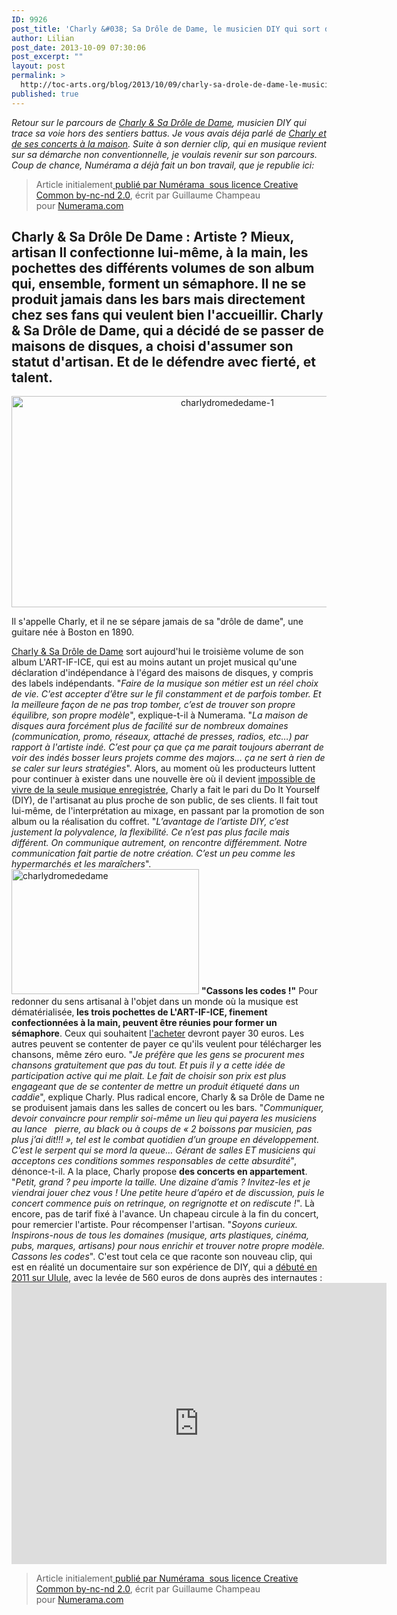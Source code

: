 ```yaml
---
ID: 9926
post_title: 'Charly &#038; Sa Drôle de Dame, le musicien DIY qui sort des sentiers battus.'
author: Lilian
post_date: 2013-10-09 07:30:06
post_excerpt: ""
layout: post
permalink: >
  http://toc-arts.org/blog/2013/10/09/charly-sa-drole-de-dame-le-musicien-diy-qui-sort-des-sentiers-battus/
published: true
---
```

*Retour sur le parcours de [Charly & Sa Drôle de Dame][1], musicien DIY qui trace sa voie hors des sentiers battus. Je vous avais déja parlé de [Charly et de ses concerts à la maison][2]. Suite à son dernier clip, qui en musique revient sur sa démarche non conventionnelle, je voulais revenir sur son parcours. Coup de chance, Numérama a déjà fait un bon travail, que je republie ici:*     
> Article initialement[ publié par Numérama  sous ][3][licence Creative Common by-nc-nd 2.0][4], écrit par Guillaume Champeau pour [Numerama.com][3]
## 

## Charly & Sa Drôle De Dame : Artiste ? Mieux, artisan Il confectionne lui-même, à la main, les pochettes des différents volumes de son album qui, ensemble, forment un sémaphore. Il ne se produit jamais dans les bars mais directement chez ses fans qui veulent bien l'accueillir. Charly & Sa Drôle de Dame, qui a décidé de se passer de maisons de disques, a choisi d'assumer son statut d'artisan. Et de le défendre avec fierté, et talent. 

<div id="newstext">
  <p style="text-align: center;">
    <a href="http://toc-arts.org/blog/wp-content/uploads/2013/10/charlydromededame-11.png"><img class="alignleft size-full wp-image-9929" alt="charlydromededame-1" src="http://toc-arts.org/blog/wp-content/uploads/2013/10/charlydromededame-11.png" width="675" height="338" /></a>
  </p> Il s'appelle Charly, et il ne se sépare jamais de sa "drôle de dame", une guitare née à Boston en 1890. 
  
  <a href="http://www.charlyetsadrolededame.com/" target="_blank">Charly & Sa Drôle de Dame</a> sort aujourd'hui le troisième volume de son album L'ART-IF-ICE, qui est au moins autant un projet musical qu'une déclaration d'indépendance à l'égard des maisons de disques, y compris des labels indépendants. "<em>Faire de la musique son métier est un réel choix de vie. C’est accepter d’être sur le fil constamment et de parfois tomber. Et la meilleure façon de ne pas trop tomber, c’est de trouver son propre équilibre, son propre modèle</em>", explique-t-il à Numerama. "<em>La maison de disques aura forcément plus de facilité sur de nombreux domaines (communication, promo, réseaux, attaché de presses, radios, etc…) par rapport à l'artiste indé. C’est pour ça que ça me parait toujours aberrant de voir des indés bosser leurs projets comme des majors… ça ne sert à rien de se caler sur leurs stratégies</em>". Alors, au moment où les producteurs luttent pour continuer à exister dans une nouvelle ère où il devient <a href="http://www.numerama.com/magazine/17238-pascal-negre-sans-contrefacon-un-bon-livre-qui-evite-sa-conclusion.html">impossible de vivre de la seule musique enregistrée</a>, Charly a fait le pari du Do It Yourself (DIY), de l'artisanat au plus proche de son public, de ses clients. Il fait tout lui-même, de l'interprétation au mixage, en passant par la promotion de son album ou la réalisation du coffret. "<em>L’avantage de l’artiste DIY, c’est justement la polyvalence, la flexibilité. Ce n’est pas plus facile mais différent. On communique autrement, on rencontre différemment. Notre communication fait partie de notre création. C’est un peu comme les hypermarchés et les maraîchers</em>". <a href="http://toc-arts.org/blog/wp-content/uploads/2013/10/charlydromededame.png"><img class="alignright" alt="charlydromededame" src="http://toc-arts.org/blog/wp-content/uploads/2013/10/charlydromededame-300x200.png" width="300" height="200" /></a> <strong>"Cassons les codes !"</strong> Pour redonner du sens artisanal à l'objet dans un monde où la musique est dématérialisée,<strong> les trois pochettes de L'ART-IF-ICE, finement confectionnées à la main, peuvent être réunies pour former un sémaphore</strong>. Ceux qui souhaitent <a href="http://charlyetsadrolededame.bandcamp.com/merch" target="_blank">l'acheter</a> devront payer 30 euros. Les autres peuvent se contenter de payer ce qu'ils veulent pour télécharger les chansons, même zéro euro. "<em>Je préfère que les gens se procurent mes chansons gratuitement que pas du tout. Et puis il y a cette idée de participation active qui me plait. Le fait de choisir son prix est plus engageant que de se contenter de mettre un produit étiqueté dans un caddie</em>", explique Charly. Plus radical encore, Charly & sa Drôle de Dame ne se produisent jamais dans les salles de concert ou les bars. "<em>Communiquer, devoir convaincre pour remplir soi-même un lieu qui payera les musiciens au lance   pierre, au black ou à coups de « 2 boissons par musicien, pas plus j’ai dit!!! », tel est le combat quotidien d’un groupe en développement. C’est le serpent qui se mord la queue… Gérant de salles ET musiciens qui acceptons ces conditions sommes responsables de cette absurdité</em>", dénonce-t-il. A la place, Charly propose <strong>des concerts en appartement</strong>. "<em>Petit, grand ? peu importe la taille. Une dizaine d’amis ? Invitez-les et je   viendrai jouer chez vous ! Une petite heure d’apéro et de discussion, puis le concert commence puis on retrinque, on regrignotte et on rediscute !</em>". Là encore, pas de tarif fixé à l'avance. Un chapeau circule à la fin du concert, pour remercier l'artiste. Pour récompenser l'artisan. "<em>Soyons curieux. Inspirons-nous de tous les domaines (musique, arts plastiques, cinéma, pubs, marques, artisans) pour nous enrichir et trouver notre propre modèle. Cassons les codes</em>". C'est tout cela ce que raconte son nouveau clip, qui est en réalité un documentaire sur son expérience de DIY, qui a <a href="http://fr.ulule.com/charly-et-sa-drole-de-dame/">débuté en 2011 sur Ulule</a>, avec la levée de 560 euros de dons auprès des internautes : <iframe src="http://www.youtube.com/embed/6CvSMfWvuRs?rel=0" height="450" width="600" allowfullscreen="" frameborder="0"></iframe>
</div>

<div>
</div>

<div>
  <blockquote>
    Article initialement<a href="http://www.numerama.com/magazine/27178-charly-sa-drole-de-dame-artiste-mieux-artisan.html"> publié par Numérama  sous </a><a href="http://creativecommons.org/licenses/by-nc-nd/2.0/fr/">licence Creative Common by-nc-nd 2.0</a>, écrit par Guillaume Champeau pour <a href="http://www.numerama.com/magazine/27178-charly-sa-drole-de-dame-artiste-mieux-artisan.html">Numerama.com</a>  
  </blockquote>
</div>

 [1]: http://www.charlyetsadrolededame.com/
 [2]: http://toc-arts.org/blog/2012/05/21/charly-lance-ses-concerts-a-la-maison-la-votre/
 [3]: http://www.numerama.com/magazine/27178-charly-sa-drole-de-dame-artiste-mieux-artisan.html
 [4]: http://creativecommons.org/licenses/by-nc-nd/2.0/fr/